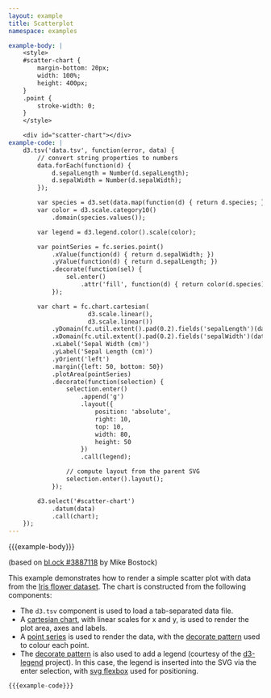 ```yaml
---
layout: example
title: Scatterplot
namespace: examples

example-body: |
    <style>
    #scatter-chart {
        margin-bottom: 20px;
        width: 100%;
        height: 400px;
    }
    .point {
        stroke-width: 0;
    }
    </style>

    <div id="scatter-chart"></div>
example-code: |
    d3.tsv('data.tsv', function(error, data) {
        // convert string properties to numbers
        data.forEach(function(d) {
            d.sepalLength = Number(d.sepalLength);
            d.sepalWidth = Number(d.sepalWidth);
        });

        var species = d3.set(data.map(function(d) { return d.species; }));
        var color = d3.scale.category10()
            .domain(species.values());

        var legend = d3.legend.color().scale(color);

        var pointSeries = fc.series.point()
            .xValue(function(d) { return d.sepalWidth; })
            .yValue(function(d) { return d.sepalLength; })
            .decorate(function(sel) {
                sel.enter()
                    .attr('fill', function(d) { return color(d.species); });
            });

        var chart = fc.chart.cartesian(
                      d3.scale.linear(),
                      d3.scale.linear())
            .yDomain(fc.util.extent().pad(0.2).fields('sepalLength')(data))
            .xDomain(fc.util.extent().pad(0.2).fields('sepalWidth')(data))
            .xLabel('Sepal Width (cm)')
            .yLabel('Sepal Length (cm)')
            .yOrient('left')
            .margin({left: 50, bottom: 50})
            .plotArea(pointSeries)
            .decorate(function(selection) {
                selection.enter()
                    .append('g')
                    .layout({
                        position: 'absolute',
                        right: 10,
                        top: 10,
                        width: 80,
                        height: 50
                    })
                    .call(legend);

                // compute layout from the parent SVG
                selection.enter().layout();
            });

        d3.select('#scatter-chart')
            .datum(data)
            .call(chart);
    });
---
```


{{{example-body}}}

<script>
{{{example-code}}}
</script>


(based on [bl.ock #3887118](http://bl.ocks.org/mbostock/3887118#index.html) by Mike Bostock)

This example demonstrates how to render a simple scatter plot with data from the [Iris flower dataset](https://en.wikipedia.org/wiki/Iris_flower_data_set). The chart is constructed from the following components:

 + The `d3.tsv` component is used to load a tab-separated data file.
 + A [cartesian chart](/components/chart/cartesian.html), with linear scales for x and y, is used to render the plot area, axes and labels.
 + A [point series](/components/series/point.html) is used to render the data, with the [decorate pattern](/components/introduction/2-decorate-pattern.html) used to colour each point.
 + The [decorate pattern](/components/introduction/2-decorate-pattern.html) is also used to add a legend (courtesy of the [d3-legend](http://d3-legend.susielu.com) project). In this case, the legend is inserted into the SVG via the enter selection, with [svg flexbox](/components/layout/layout.html) used for positioning.


```js
{{{example-code}}}
```
